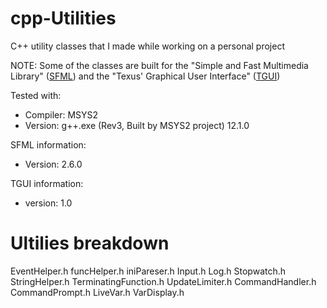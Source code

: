 # cpp-Utilities
C++ utility classes that I made while working on a personal project

NOTE: Some of the classes are built for the "Simple and Fast Multimedia Library" ([SFML](https://www.sfml-dev.org/index.php)) and the "Texus' Graphical User Interface" ([TGUI](https://tgui.eu/))

Tested with: 
  - Compiler: MSYS2
  - Version: g++.exe (Rev3, Built by MSYS2 project) 12.1.0

SFML information:
  - Version: 2.6.0

TGUI information:
  - version: 1.0

# Ultilies breakdown

EventHelper.h
funcHelper.h
iniPareser.h
Input.h
Log.h
Stopwatch.h
StringHelper.h
TerminatingFunction.h
UpdateLimiter.h
CommandHandler.h
CommandPrompt.h
LiveVar.h
VarDisplay.h

